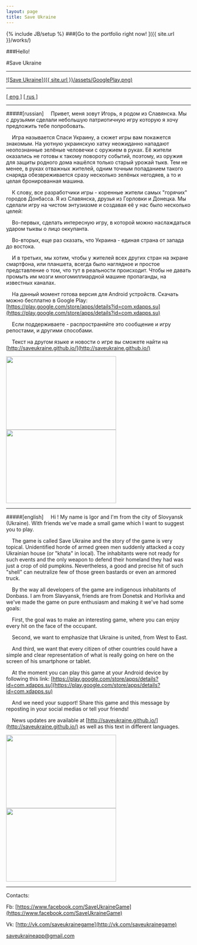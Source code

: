 ```yaml
---
layout: page
title: Save Ukraine
---
```

{% include JB/setup %}
###[Go to the portfolio right now! ]({{ site.url }}/works/)

###Hello!


#Save Ukraine

<!--<img src="{{ site.url }}/assets/SmallIcon.png" width="50" height="50">-->

---

[ ![Save Ukraine]({{ site.url }}/assets/GooglePlay.png) ](https://play.google.com/store/apps/details?id=com.xdapps.su)

---

[[ eng ]](#english) [[ rus ]](#russian)

---

#####[russian]
&nbsp;&nbsp;&nbsp;&nbsp;Привет, меня зовут Игорь, я родом из Славянска. Мы с друзьями сделали небольшую патриотичную игру которую я хочу предложить тебе попробовать.

&nbsp;&nbsp;&nbsp;&nbsp;Игра называется Спаси Украину, а сюжет игры вам покажется знакомым. На уютную украинскую хатку неожиданно нападают неопознанные зелёные человечки с оружием в руках. Её жители оказались не готовы к такому повороту событий, поэтому, из оружия для защиты родного дома нашёлся только старый урожай тыкв. Тем не менее, в руках отважных жителей, одним точным попаданием такого снаряда обезвреживается сразу несколько зелёных негодяев, а то и целая бронированная машина.

&nbsp;&nbsp;&nbsp;&nbsp;К слову, все разработчики игры - коренные жители самых "горячих" городов Донбасса. Я из Славянска, друзья из Горловки и Донецка. Мы сделали игру на чистом энтузиазме и создавая её у нас было несколько целей:

&nbsp;&nbsp;&nbsp;&nbsp;Во-первых, сделать интересную игру, в которой можно наслаждаться ударом тыквы о лицо оккупанта.

&nbsp;&nbsp;&nbsp;&nbsp;Во-вторых, еще раз сказать, что Украина - единая страна от запада до востока.

&nbsp;&nbsp;&nbsp;&nbsp;И в третьих, мы хотим, чтобы у жителей всех других стран на экране смартфона, или планшета, всегда было наглядное и простое представление о том, что тут в реальности происходит. Чтобы не давать промыть им мозги многомиллиардной машине пропаганды, на известных каналах.

&nbsp;&nbsp;&nbsp;&nbsp;На данный момент готова версия для Android устройств. Скачать можно бесплатно в Google Play: [https://play.google.com/store/apps/details?id=com.xdapps.su](https://play.google.com/store/apps/details?id=com.xdapps.su)

&nbsp;&nbsp;&nbsp;&nbsp;Если поддерживаете - распространяйте это сообщение и игру репостами, и другими способами.

&nbsp;&nbsp;&nbsp;&nbsp;Текст на другом языке и новости о игре вы сможете найти на [http://saveukraine.github.io/](http://saveukraine.github.io/)

<img src="{{ site.url }}/assets/screens/MainMenuUkr.png" width="300" height="200">
<img src="{{ site.url }}/assets/screens/ShotUkr.png" width="300" height="200">

---

#####[english]
&nbsp;&nbsp;&nbsp;&nbsp;Hi ! My name is Igor and I'm from the city of Slovyansk (Ukraine). With friends we've made a small game which I want to suggest you to play.

&nbsp;&nbsp;&nbsp;&nbsp;The game is called Save Ukraine and the story of the game is very topical. Unidentified horde of armed green men suddenly attacked a cozy Ukrainian house (or "khata" in local). The inhabitants were not ready for such events and the only weapon to defend their homeland they had was just a crop of old pumpkins. Nevertheless, a good and precise hit of such "shell" can neutralize few of those green bastards or even an armored truck.

&nbsp;&nbsp;&nbsp;&nbsp;By the way all developers of the game are indigenous inhabitants of Donbass. I am from Slavyansk, friends are from Donetsk and Horlivka and we've made the game on pure enthusiasm and making it we've had some goals:

&nbsp;&nbsp;&nbsp;&nbsp;First, the goal was to make an interesting game, where you can enjoy every hit on the face of the occupant.

&nbsp;&nbsp;&nbsp;&nbsp;Second, we want to emphasize that Ukraine is united, from West to East.

&nbsp;&nbsp;&nbsp;&nbsp;And third, we want that every citizen of other countries could have a simple and clear representation of what is really going on here on the screen of his smartphone or tablet.

&nbsp;&nbsp;&nbsp;&nbsp;At the moment you can play this game at your Android device by following this link: [https://play.google.com/store/apps/details?id=com.xdapps.su](https://play.google.com/store/apps/details?id=com.xdapps.su)

&nbsp;&nbsp;&nbsp;&nbsp;And we need your support! Share this game and this message by reposting in your social medias or tell your friends!

&nbsp;&nbsp;&nbsp;&nbsp;News updates are available at [http://saveukraine.github.io/](http://saveukraine.github.io/) as well as this text in different languages.

<img src="{{ site.url }}/assets/screens/MainMenuEng.png" width="300" height="200">
<img src="{{ site.url }}/assets/screens/ShotEng.png" width="300" height="200">

---

Contacts:

Fb: [https://www.facebook.com/SaveUkraineGame](https://www.facebook.com/SaveUkraineGame)

Vk: [http://vk.com/saveukrainegame](http://vk.com/saveukrainegame)

saveukraineapp@gmail.com

